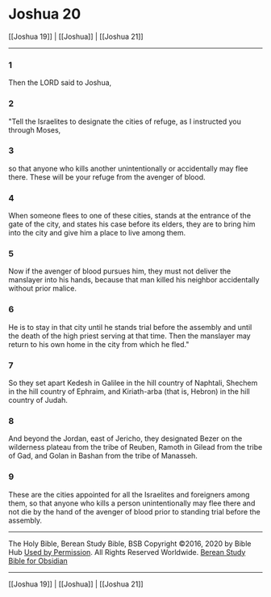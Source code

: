 # Joshua 20

[[Joshua 19]] | [[Joshua]] | [[Joshua 21]]

---

### 1
Then the LORD said to Joshua,

### 2
"Tell the Israelites to designate the cities of refuge, as I instructed you through Moses,

### 3
so that anyone who kills another unintentionally or accidentally may flee there. These will be your refuge from the avenger of blood.

### 4
When someone flees to one of these cities, stands at the entrance of the gate of the city, and states his case before its elders, they are to bring him into the city and give him a place to live among them.

### 5
Now if the avenger of blood pursues him, they must not deliver the manslayer into his hands, because that man killed his neighbor accidentally without prior malice.

### 6
He is to stay in that city until he stands trial before the assembly and until the death of the high priest serving at that time. Then the manslayer may return to his own home in the city from which he fled."

### 7
So they set apart Kedesh in Galilee in the hill country of Naphtali, Shechem in the hill country of Ephraim, and Kiriath-arba (that is, Hebron) in the hill country of Judah.

### 8
And beyond the Jordan, east of Jericho, they designated Bezer on the wilderness plateau from the tribe of Reuben, Ramoth in Gilead from the tribe of Gad, and Golan in Bashan from the tribe of Manasseh.

### 9
These are the cities appointed for all the Israelites and foreigners among them, so that anyone who kills a person unintentionally may flee there and not die by the hand of the avenger of blood prior to standing trial before the assembly.

---

The Holy Bible, Berean Study Bible, BSB
Copyright ©2016, 2020 by Bible Hub
[Used by Permission](https://berean.bible/terms.htm). All Rights Reserved Worldwide.
[Berean Study Bible for Obsidian](https://github.com/gapmiss/berean-study-bible-for-obsidian)

---

[[Joshua 19]] | [[Joshua]] | [[Joshua 21]]

